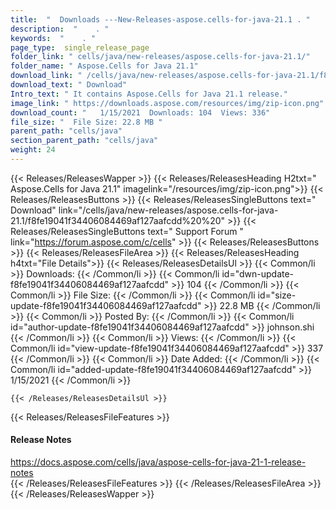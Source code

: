 ```yaml
---
title:  "  Downloads ---New-Releases-aspose.cells-for-java-21.1 . " 
description:  "    . " 
keywords:  "    . " 
page_type:  single_release_page
folder_link: " cells/java/new-releases/aspose.cells-for-java-21.1/"
folder_name: " Aspose.Cells for Java 21.1"
download_link: " /cells/java/new-releases/aspose.cells-for-java-21.1/f8fe19041f34406084469af127aafcdd"
download_text: " Download"
Intro_text: " It contains Aspose.Cells for Java 21.1 release."
image_link: " https://downloads.aspose.com/resources/img/zip-icon.png"
download_count: "   1/15/2021  Downloads: 104  Views: 336"
file_size: "  File Size: 22.8 MB "
parent_path: "cells/java"
section_parent_path: "cells/java"
weight: 24 
---
```


{{< Releases/ReleasesWapper >}}
  {{< Releases/ReleasesHeading H2txt=" Aspose.Cells for Java 21.1" imagelink="/resources/img/zip-icon.png">}}
  {{< Releases/ReleasesButtons >}}
    {{< Releases/ReleasesSingleButtons text=" Download" link="/cells/java/new-releases/aspose.cells-for-java-21.1/f8fe19041f34406084469af127aafcdd%20%20" >}}
    {{< Releases/ReleasesSingleButtons text=" Support Forum " link="https://forum.aspose.com/c/cells" >}}
  {{< Releases/ReleasesButtons >}}
  {{< Releases/ReleasesFileArea >}}
    {{< Releases/ReleasesHeading h4txt="File Details">}}
    {{< Releases/ReleasesDetailsUl >}}
            {{< Common/li  >}} Downloads: {{< /Common/li >}} 
      {{< Common/li id="dwn-update-f8fe19041f34406084469af127aafcdd" >}} 104 {{< /Common/li >}} 
      {{< Common/li  >}} File Size: {{< /Common/li >}} 
      {{< Common/li id="size-update-f8fe19041f34406084469af127aafcdd" >}} 22.8 MB {{< /Common/li >}} 
      {{< Common/li  >}} Posted By: {{< /Common/li >}} 
      {{< Common/li id="author-update-f8fe19041f34406084469af127aafcdd" >}} johnson.shi {{< /Common/li >}} 
      {{< Common/li  >}} Views: {{< /Common/li >}} 
      {{< Common/li id="view-update-f8fe19041f34406084469af127aafcdd" >}} 337 {{< /Common/li >}} 
      {{< Common/li  >}} Date Added: {{< /Common/li >}} 
      {{< Common/li id="added-update-f8fe19041f34406084469af127aafcdd" >}} 1/15/2021 {{< /Common/li >}} 

    {{< /Releases/ReleasesDetailsUl >}}

  {{< Releases/ReleasesFileFeatures >}}
      <h4>Release Notes</h4><div><a href="https://docs.aspose.com/cells/java/aspose-cells-for-java-21-1-release-notes">https://docs.aspose.com/cells/java/aspose-cells-for-java-21-1-release-notes</a></div>
  {{< /Releases/ReleasesFileFeatures >}}
 {{< /Releases/ReleasesFileArea >}}
{{< /Releases/ReleasesWapper >}}


